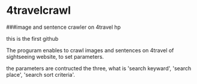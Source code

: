# 4travelcrawl
###image and sentence crawler on 4travel hp

this is the first github

The proguram enables to crawl images and sentences on 4travel of sightseeing website, to set parameters.

the parameters are contructed the three, what is 'search keyward', 'search place', 'search sort criteria'.







